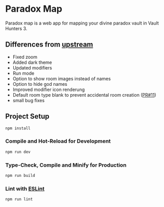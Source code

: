 # Paradox Map

Paradox map is a web app for mapping your divine paradox vault in Vault Hunters 3.

## Differences from [upstream](https://github.com/jbreneman/paradox-map)
- Fixed zoom
- Added dark theme
- Updated modifiers
- Run mode
- Option to show room images instead of names
- Option to hide god names 
- Improved modifier icon renderung
- Default room type blank to prevent accidental room creation ([PR#11](https://github.com/jbreneman/paradox-map/pull/11))
- small bug fixes

## Project Setup

```sh
npm install
```

### Compile and Hot-Reload for Development

```sh
npm run dev
```

### Type-Check, Compile and Minify for Production

```sh
npm run build
```

### Lint with [ESLint](https://eslint.org/)

```sh
npm run lint
```
